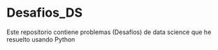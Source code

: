 # Desafios_DS
Este repositorio contiene problemas (Desafíos) de data science que he resuelto usando Python

